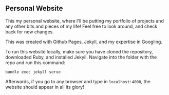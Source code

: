 <!---
## Welcome to GitHub Pages

You can use the [editor on GitHub](https://github.com/xu-jerry/xu-jerry.github.io/edit/main/README.md) to maintain and preview the content for your website in Markdown files.

Whenever you commit to this repository, GitHub Pages will run [Jekyll](https://jekyllrb.com/) to rebuild the pages in your site, from the content in your Markdown files.

### Markdown

Markdown is a lightweight and easy-to-use syntax for styling your writing. It includes conventions for

```markdown
Syntax highlighted code block

# Header 1
## Header 2
### Header 3

- Bulleted
- List

1. Numbered
2. List

**Bold** and _Italic_ and `Code` text

[Link](url) and ![Image](src)
```

For more details see [GitHub Flavored Markdown](https://guides.github.com/features/mastering-markdown/).

### Jekyll Themes

Your Pages site will use the layout and styles from the Jekyll theme you have selected in your [repository settings](https://github.com/xu-jerry/xu-jerry.github.io/settings). The name of this theme is saved in the Jekyll `_config.yml` configuration file.

### Support or Contact

Having trouble with Pages? Check out our [documentation](https://docs.github.com/categories/github-pages-basics/) or [contact support](https://github.com/contact) and we’ll help you sort it out.

-->
## Personal Website

This my personal website, where I'll be putting my portfolio of projects and any other bits and pieces of my life! Feel free to look around, and check back for new changes.

This was created with Github Pages, Jekyll, and my expertise in Googling.

To run this website locally, make sure you have cloned the repository, downloaded Ruby, and installed Jekyll. Navigate into the folder with the repo and run this command:

    bundle exec jekyll serve

Afterwards, if you go to any browser and type in `localhost:4000`, the website should appear in all its glory!